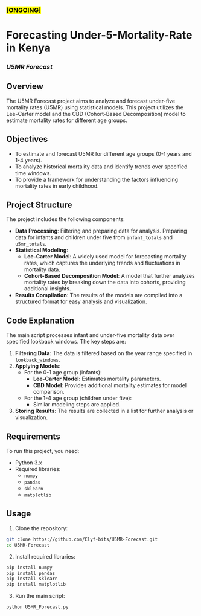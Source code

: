 ### <mark>**[ONGOING]**</mark>
# Forecasting Under-5-Mortality-Rate in Kenya
### _U5MR Forecast_

## Overview

The U5MR Forecast project aims to analyze and forecast under-five mortality rates (U5MR) using statistical models. This project utilizes the Lee-Carter model and the CBD (Cohort-Based Decomposition) model to estimate mortality rates for different age groups.

## Objectives

- To estimate and forecast U5MR for different age groups (0-1 years and 1-4 years).
- To analyze historical mortality data and identify trends over specified time windows.
- To provide a framework for understanding the factors influencing mortality rates in early childhood.

## Project Structure

The project includes the following components:
- **Data Processing**: Filtering and preparing data for analysis. Preparing data for infants and children under five from `infant_totals` and `u5mr_totals`.
- **Statistical Modeling**:
  - **Lee-Carter Model**: A widely used model for forecasting mortality rates, which captures the underlying trends and fluctuations in mortality data.
  - **Cohort-Based Decomposition Model**: A model that further analyzes mortality rates by breaking down the data into cohorts, providing additional insights.
- **Results Compilation**: The results of the models are compiled into a structured format for easy analysis and visualization.

## Code Explanation

The main script processes infant and under-five mortality data over specified lookback windows. The key steps are:

1. **Filtering Data**: The data is filtered based on the year range specified in `lookback_windows`.
2. **Applying Models**:
   - For the 0-1 age group (infants):
     - **Lee-Carter Model**: Estimates mortality parameters.
     - **CBD Model**: Provides additional mortality estimates for model comparison.
   - For the 1-4 age group (children under five):
     - Similar modeling steps are applied.
3. **Storing Results**: The results are collected in a list for further analysis or visualization.

## Requirements

To run this project, you need:
- Python 3.x
- Required libraries:
  - `numpy`
  - `pandas`
  - `sklearn`
  - `matplotlib`

## Usage

1. Clone the repository:
```bash
git clone https://github.com/Clyf-bits/U5MR-Forecast.git
cd U5MR-Forecast
```
2. Install required libraries:

```bash
pip install numpy
pip install pandas
pip install sklearn
pip install matplotlib
```
3. Run the main script:
```bash
python U5MR_Forecast.py
```





